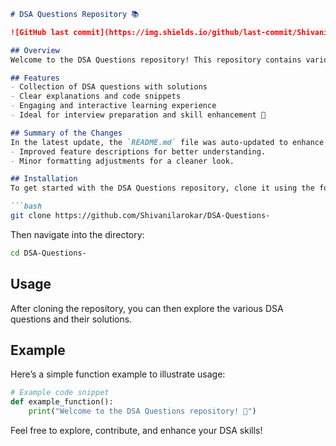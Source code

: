 ```markdown
# DSA Questions Repository 📚

![GitHub last commit](https://img.shields.io/github/last-commit/Shivanilarokar/DSA-Questions-) ![License](https://img.shields.io/badge/license-MIT-blue.svg)

## Overview
Welcome to the DSA Questions repository! This repository contains various Data Structures and Algorithms (DSA) questions along with comprehensive solutions to help enhance your skills.

## Features
- Collection of DSA questions with solutions
- Clear explanations and code snippets
- Engaging and interactive learning experience
- Ideal for interview preparation and skill enhancement 🌟

## Summary of the Changes
In the latest update, the `README.md` file was auto-updated to enhance clarity and presentation. Key changes include:
- Improved feature descriptions for better understanding.
- Minor formatting adjustments for a cleaner look.

## Installation
To get started with the DSA Questions repository, clone it using the following command:

```bash
git clone https://github.com/Shivanilarokar/DSA-Questions-
```

Then navigate into the directory:

```bash
cd DSA-Questions-
```

## Usage
After cloning the repository, you can then explore the various DSA questions and their solutions.

## Example
Here’s a simple function example to illustrate usage:

```python
# Example code snippet
def example_function():
    print("Welcome to the DSA Questions repository! 🎉")
```

Feel free to explore, contribute, and enhance your DSA skills!
```